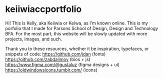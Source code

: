 # keiiwiaccportfolio
Hi! This is Kelly,  aka Keiiwia or Keiwa, as I'm known online. 
This is my porfolio that I made for Parsons School of Design, Design and Technology BFA. 
For the most part, this website will be slowly updated with more projects, images, and such.

Thank you to these resources, whether it be inspiration, typefaces, or snippets of code: 
https://github.com/jdan (fonts)
https://github.com/zabdalimov (bios + js)
https://www.figma.com/@gustaluz (figma designs + ui)
https://oldwindowsicons.tumblr.com/ (icons)